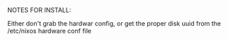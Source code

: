 NOTES FOR INSTALL:

Either don't grab the hardwar config, or get the proper disk uuid from the /etc/nixos hardware conf file
